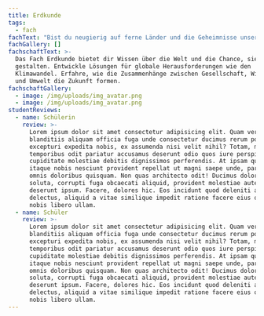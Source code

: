 ```yaml
---
title: Erdkunde
tags:
  - fach
fachText: "Bist du neugierig auf ferne Länder und die Geheimnisse unserer Erde? \r\n\n\r\n\nDas Fach Erdkunde bietet dir Wissen über die Welt und die Chance, sie aktiv zu gestalten. Entwickle Lösungen für globale Herausforderungen wie den Klimawandel. Erfahre, wie die Zusammenhänge zwischen Gesellschaft, Wirtschaft und Umwelt die Zukunft formen. \r\n\n\r\n\nWähle in der Mittelstufe den Kurs Global Challenges, um dir Expertise zu globalen Schlüsselproblemen zu erarbeiten—und das in der Weltsprache Englisch. \r\n\n\r\n\nIn der Oberstufe vertiefst du dein Wissen über geopolitische Zusammenhänge und globale Herausforderungen. Diskutiere kontroverse Themen wie Migration oder nachhaltige Entwicklung, um ein umfassendes Verständnis für die Welt zu entwickeln. \r\n\n\r\n\nLasse dich von Erdkunde begeistern und gestalte deine Zukunft aktiv mit!"
fachGallery: []
fachschaftText: >-
  Das Fach Erdkunde bietet dir Wissen über die Welt und die Chance, sie aktiv zu
  gestalten. Entwickle Lösungen für globale Herausforderungen wie den
  Klimawandel. Erfahre, wie die Zusammenhänge zwischen Gesellschaft, Wirtschaft
  und Umwelt die Zukunft formen.
fachschaftGallery:
  - image: /img/uploads/img_avatar.png
  - image: /img/uploads/img_avatar.png
studentReviews:
  - name: Schülerin
    review: >-
      Lorem ipsum dolor sit amet consectetur adipisicing elit. Quam vero sed
      blanditiis aliquam officia fuga unde consectetur ducimus rerum porro
      excepturi expedita nobis, ex assumenda nisi velit nihil? Totam, magnam
      temporibus odit pariatur accusamus deserunt odio quos iure perspiciatis
      cupiditate molestiae debitis dignissimos perferendis. At ipsam quam illo
      itaque nobis nesciunt provident repellat ut magni saepe unde, pariatur
      omnis doloribus quisquam. Non quas architecto odit! Ducimus dolorum velit
      soluta, corrupti fuga obcaecati aliquid, provident molestiae autem
      deserunt ipsum. Facere, dolores hic. Eos incidunt quod deleniti atque
      delectus, aliquid a vitae similique impedit ratione facere eius odit quas,
      nobis libero ullam.
  - name: Schüler
    review: >-
      Lorem ipsum dolor sit amet consectetur adipisicing elit. Quam vero sed
      blanditiis aliquam officia fuga unde consectetur ducimus rerum porro
      excepturi expedita nobis, ex assumenda nisi velit nihil? Totam, magnam
      temporibus odit pariatur accusamus deserunt odio quos iure perspiciatis
      cupiditate molestiae debitis dignissimos perferendis. At ipsam quam illo
      itaque nobis nesciunt provident repellat ut magni saepe unde, pariatur
      omnis doloribus quisquam. Non quas architecto odit! Ducimus dolorum velit
      soluta, corrupti fuga obcaecati aliquid, provident molestiae autem
      deserunt ipsum. Facere, dolores hic. Eos incidunt quod deleniti atque
      delectus, aliquid a vitae similique impedit ratione facere eius odit quas,
      nobis libero ullam.
---
```


